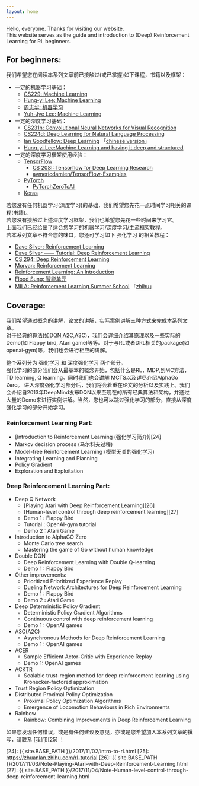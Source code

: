 ```yaml
---
layout: home
---
```


Hello, everyone. Thanks for visiting our website.   
This website serves as the guide and introduction to (Deep) Reinforcement Learning for RL beginners.  

## For beginners:

我们希望您在阅读本系列文章前已接触过(或已掌握)如下课程，书籍以及框架：

 - 一定的机器学习基础：
    - [CS229: Machine Learning][1]
    - [Hung-yi Lee: Machine Learning][2]
    - [周志华: 机器学习][3]
    - [Yuh-Jye Lee: Machine Learning][4]
 - 一定的深度学习基础：
    - [CS231n: Convolutional Neural Networks for Visual Recognition][5] 
    - [CS224d: Deep Learning for Natural Language Processing][6]
    - [Ian Goodfellow: Deep Learning][7]   「[chinese version][8]」
    - [Hung-yi Lee:Machine Learning and having it deep and structured][9]
 - 一定的深度学习框架使用经验：
    - [TensorFlow][10]
        - [CS 20SI: Tensorflow for Deep Learning Research][11]   
        - [aymericdamien/TensorFlow-Examples][12]
    - [PyTorch][13] 
        - [PyTorchZeroToAll][14] 
    - [Keras][15] 

若您没有任何机器学习(深度学习)的基础，我们希望您先花一点时间学习相关的课程(书籍)。   
若您没有接触过上述深度学习框架，我们也希望您先花一些时间来学习它。   
上面我们已经给出了适合您学习的机器学习/深度学习/主流框架教程。  
若本系列文章不符合您的味口，您还可学习如下 强化学习 的相关教程：  

- [Dave Silver: Reinforcement Learning][16]
- [Dave Silver —— Tutorial: Deep Reinforcement Learning][17]
- [CS 294: Deep Reinforcement Learning][18]
- [Morvan: Reinforcement Learning][19]
- [Reinforcement Learning: An Introduction][20]
- [Flood Sung: 智能单元][21]
- [MILA: Reinforcement Learning Summer School][22] 「[zhihu][23]」
 

## Coverage:

我们希望通过概念的讲解，论文的讲解，实际案例讲解三种方式来完成本系列文章。  
对于经典的算法(如DQN,A2C,A3C)，我们会详细介绍其原理以及一些实际的Demo(如 Flappy bird, Atari game)等等。对于与RL或者DRL相关的package(如openai-gym)等，我们也会进行相应的讲解。  

整个系列分为 强化学习 和 深度强化学习 两个部分。  
强化学习的部分我们会从最基本的概念开始，包括什么是RL，MDP,到MC方法，TD learning, Q learning。同时我们也会讲解 MCTS以及详尽介绍AlphaGo Zero。
进入深度强化学习部分后，我们将会着重在论文的分析以及实践上。我们会介绍自2013年DeepMind发布DQN以来至现在的所有经典算法和架构，并通过大量的Demo来进行实例讲解。当然，您也可以跳过强化学习的部分，直接从深度强化学习的部分开始学习。

### Reinforcement Learning Part:

 - [Introduction to Reinforcement Learning (强化学习简介)][24]
 - Markov decision process (马尔科夫过程)
 - Model-free Reinforcement Learning (模型无关的强化学习)
 - Integrating Learning and Planning
 - Policy Gradient
 - Exploration and Exploitation

### Deep Reinforcement Learning Part:

- Deep Q Network 
    - [Playing Atari with Deep Reinforcement Learning][26]
    - [Human-level control through deep reinforcement learning][27]
    - Demo 1 : Flappy Bird
    - Tutorial : OpenAI-gym tutorial
    - Demo 2 : Atari Game
- Introduction to AlphaGO Zero
    - Monte Carlo tree search
    - Mastering the game of Go without human knowledge
- Double DQN 
    - Deep Reinforcement Learning with Double Q-learning
    - Demo 1 : Flappy Bird
- Other improvements:
    - Prioritized Prioritized Experience Replay
    - Dueling Network Architectures for Deep Reinforcement Learning
    - Demo 1 : Flappy Bird
    - Demo 2 : Atari Game
- Deep Deterministic Policy Gradient
    - Deterministic Policy Gradient Algorithms
    - Continuous control with deep reinforcement learning
    - Demo 1 : OpenAI games
- A3C(A2C)
    - Asynchronous Methods for Deep Reinforcement Learning
    - Demo 1 : OpenAI games
- ACER
    - Sample Efficient Actor-Critic with Experience Replay
    - Demo 1: OpenAI games
- ACKTR
    - Scalable trust-region method for deep reinforcement learning using Kronecker-factored approximation
- Trust Region Policy Optimization
- Distributed Proximal Policy Optimization
    - Proximal Policy Optimization Algorithms
    - Emergence of Locomotion Behaviours in Rich Environments
- Rainbow
    - Rainbow: Combining Improvements in Deep Reinforcement Learning

如果您发现任何错误，或是有任何建议及意见，亦或是您希望加入本系列文章的撰写，请联系 [我们][25] ！


  [1]: http://cs229.stanford.edu/
  [2]: http://speech.ee.ntu.edu.tw/~tlkagk/courses_ML17.html
  [3]: https://cs.nju.edu.cn/zhouzh/zhouzh.files/publication/MLbook2016.htm
  [4]: http://ocw.nctu.edu.tw/course_detail.php?bgid=1&gid=1&nid=563#.WfcvbFtL-Ul
  [5]: http://cs231n.stanford.edu/
  [6]: http://cs224d.stanford.edu/
  [7]: http://www.deeplearningbook.org/
  [8]: https://github.com/exacity/deeplearningbook-chinese
  [9]: http://speech.ee.ntu.edu.tw/~tlkagk/courses_MLDS17.html
  [10]: https://www.tensorflow.org/
  [11]: https://web.stanford.edu/class/cs20si/
  [12]: https://github.com/aymericdamien/TensorFlow-Examples
  [13]: http://pytorch.org/
  [14]: https://github.com/hunkim/PyTorchZeroToAll
  [15]: https://keras.io/
  [16]: http://www0.cs.ucl.ac.uk/staff/D.Silver/web/Teaching.html
  [17]: http://icml.cc/2016/tutorials/deep_rl_tutorial.pdf
  [18]: http://rll.berkeley.edu/deeprlcourse/
  [19]: https://morvanzhou.github.io/tutorials/machine-learning/reinforcement-learning/
  [20]: http://incompleteideas.net/sutton/book/the-book.html
  [21]: https://zhuanlan.zhihu.com/intelligentunit
  [22]: https://mila.quebec/en/cours/deep-learning-summer-school-2017/
  [23]: https://zhuanlan.zhihu.com/p/28922147
  [24]: {{ site.BASE_PATH }}/2017/11/02/intro-to-rl.html
  [25]: https://zhuanlan.zhihu.com/rl-tutorial
  [26]: {{ site.BASE_PATH }}/2017/11/03/Note-Playing-Atari-with-Deep-Reinforcement-Learning.html
  [27]: {{ site.BASE_PATH }}/2017/11/04/Note-Human-level-control-through-deep-reinforcement-learning.html
